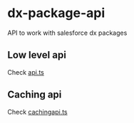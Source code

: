 # dx-package-api
API to work with salesforce dx packages

## Low level api
Check [api.ts](./src/main/api.ts)

## Caching api
Check [cachingapi.ts](./src/main/cachingapi.ts)